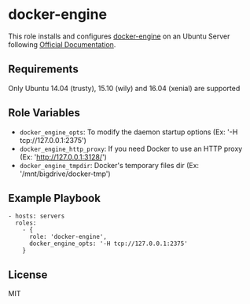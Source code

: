 docker-engine
=============

This role installs and configures [docker-engine](https://www.docker.com/products/docker-engine) on an Ubuntu Server following [Official Documentation](https://docs.docker.com/engine/installation/linux/ubuntulinux/).

Requirements
------------

Only Ubuntu 14.04 (trusty), 15.10 (wily) and 16.04 (xenial) are supported

Role Variables
--------------

- `docker_engine_opts`: To modify the daemon startup options (Ex: '-H tcp://127.0.0.1:2375')
- `docker_engine_http_proxy`: If you need Docker to use an HTTP proxy (Ex: 'http://127.0.0.1:3128/')
- `docker_engine_tmpdir`: Docker's temporary files dir (Ex: '/mnt/bigdrive/docker-tmp')

Example Playbook
----------------

    - hosts: servers
      roles:
        - { 
          role: 'docker-engine',
          docker_engine_opts: '-H tcp://127.0.0.1:2375'
        }

License
-------

MIT

